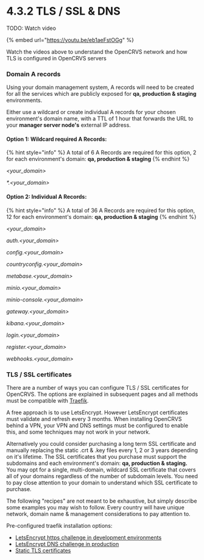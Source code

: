 # 4.3.2 TLS / SSL & DNS

TODO: Watch video

{% embed url="https://youtu.be/eb1aeFstOGg" %}

Watch the videos above to understand the OpenCRVS network and how TLS is configured in OpenCRVS servers

### Domain A records

Using your domain management system, A records will need to be created for all the services which are publicly exposed for **qa, production & staging** environments.

Either use a wildcard or create individual A records for your chosen environment's domain name, with a TTL of 1 hour that forwards the URL to your **manager server node's** external IP address.

#### Option 1: Wildcard required A Records:

{% hint style="info" %}
A total of 6 A Records are required for this option, 2 for each environment's domain: **qa, production & staging**
{% endhint %}

_\<your\_domain>_

_\*.\<your\_domain>_

#### Option 2: Individual A Records:

{% hint style="info" %}
A total of 36 A Records are required for this option, 12 for each environment's domain: **qa, production & staging**
{% endhint %}

_\<your\_domain>_

_auth.\<your\_domain>_

_config.\<your\_domain>_

_countryconfig.\<your\_domain>_

_metabase.\<your\_domain>_

_minio.\<your\_domain>_

_minio-console.\<your\_domain>_

_gateway.\<your\_domain>_

_kibana.\<your\_domain>_

_login.\<your\_domain>_

_register.\<your\_domain>_

_webhooks.\<your\_domain>_

### TLS / SSL certificates

There are a number of ways you can configure TLS / SSL certificates for OpenCRVS. The options are explained in subsequent pages and all methods must be compatible with [Traefik](https://doc.traefik.io/traefik/https/overview/).

A free approach is to use LetsEncrypt. However LetsEncrypt certificates must validate and refresh every 3 months. When installing OpenCRVS behind a VPN, your VPN and DNS settings must be configured to enable this, and some techniques may not work in your network.

Alternatively you could consider purchasing a long term SSL certificate and manually replacing the static .crt & .key files every 1, 2 or 3 years depending on it's lifetime. The SSL certificates that you purchase must support the subdomains and each environment's domain: **qa, production & staging.** You may opt for a single, multi-domain, wildcard SSL certificate that covers all of your domains regardless of the number of subdomain levels. You need to pay close attention to your domain to understand which SSL certificate to purchase.

The following "recipes" are not meant to be exhaustive, but simply describe some examples you may wish to follow. Every country will have unique network, domain name & management considerations to pay attention to.

Pre-configured traefik installation options:
- [LetsEncrypt https challenge in development environments](4.3.2.1-letsencrypt-https-challenge-in-development-environments.md)
- [LetsEncrypt DNS challenge in production](4.3.2.2-letsencrypt-dns-challenge-in-production.md)
- [Static TLS certificates](4.3.2.3-static-tls-certificates.md)
